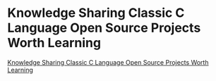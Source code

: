 # Knowledge Sharing Classic C Language Open Source Projects Worth Learning
[Knowledge Sharing Classic C Language Open Source Projects Worth Learning](https://aiwithcloud.com/2022/09/19/knowledge_sharing_classic_c_language_open_source_projects_worth_learning/)